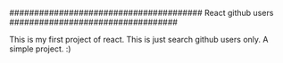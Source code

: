 ####################################### React github users ##################################

This is my first project of react.
This is just search github users only. A simple project. :)
